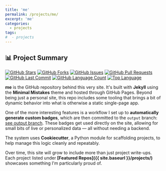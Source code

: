 ```yaml
---
title: 'me'
permalink: /projects/me/
excerpt: 'me'
categories:
  - projects
tags:
#  - projects
---
```


## 📊 Project Summary

[![GitHub Stars](https://img.shields.io/github/stars/nntin/me)](https://github.com/nntin/me/stargazers)
[![GitHub Forks](https://img.shields.io/github/forks/nntin/me)](https://github.com/nntin/me/network)
[![GitHub Issues](https://img.shields.io/github/issues/nntin/me)](https://github.com/nntin/me/issues)
[![GitHub Pull Requests](https://img.shields.io/github/issues-pr/nntin/me)](https://github.com/nntin/me/pulls)
[![GitHub Last Commit](https://img.shields.io/github/last-commit/nntin/me)](https://github.com/nntin/me/commits)
[![GitHub Language Count](https://img.shields.io/github/languages/count/nntin/me)](https://github.com/nntin/me)
[![Top Language](https://img.shields.io/github/languages/top/nntin/me)](https://github.com/nntin/me)

**me** is the GitHub repository behind this very site. It's built with **Jekyll** using the **Minimal Mistakes** theme and hosted through GitHub Pages. Beyond being just a personal site, this repo includes some tooling that brings a bit of dynamic behavior into what is otherwise a static single-page app.

One of the more interesting features is a workflow I set up to **automatically generate custom badges**, which are then committed to the `output` branch: [see output branch](https://github.com/NNTin/me/tree/output). These badges get used directly on the site, allowing for small bits of live or personalized data — all without needing a backend.

The system uses **Cookiecutter**, a Python module for scaffolding projects, to help manage this logic cleanly and repeatably.

Over time, this site will grow to include more than just project write-ups. Each project listed under **[Featured Repos]({{ site.baseurl }}/projects/)** showcases something I'm particularly proud of.
